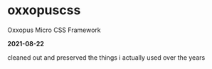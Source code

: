 # oxxopuscss
Oxxopus Micro CSS Framework


**2021-08-22**

cleaned out and preserved the things i actually used over the years